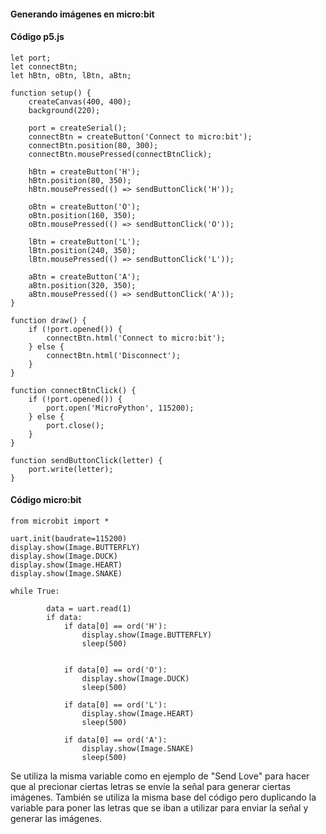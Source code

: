 #### Generando imágenes en micro:bit  
#### Código p5.js  
````
let port;
let connectBtn;
let hBtn, oBtn, lBtn, aBtn;

function setup() {
    createCanvas(400, 400);
    background(220);

    port = createSerial();
    connectBtn = createButton('Connect to micro:bit');
    connectBtn.position(80, 300);
    connectBtn.mousePressed(connectBtnClick);

    hBtn = createButton('H');
    hBtn.position(80, 350);
    hBtn.mousePressed(() => sendButtonClick('H'));

    oBtn = createButton('O');
    oBtn.position(160, 350);
    oBtn.mousePressed(() => sendButtonClick('O'));

    lBtn = createButton('L');
    lBtn.position(240, 350);
    lBtn.mousePressed(() => sendButtonClick('L'));

    aBtn = createButton('A');
    aBtn.position(320, 350);
    aBtn.mousePressed(() => sendButtonClick('A'));
}

function draw() {
    if (!port.opened()) {
        connectBtn.html('Connect to micro:bit');
    } else {
        connectBtn.html('Disconnect');
    }
}

function connectBtnClick() {
    if (!port.opened()) {
        port.open('MicroPython', 115200);
    } else {
        port.close();
    }
}

function sendButtonClick(letter) {
    port.write(letter);
}
````
#### Código micro:bit 
````
from microbit import *

uart.init(baudrate=115200)
display.show(Image.BUTTERFLY)
display.show(Image.DUCK)
display.show(Image.HEART)
display.show(Image.SNAKE)

while True:

        data = uart.read(1)
        if data:
            if data[0] == ord('H'):
                display.show(Image.BUTTERFLY)
                sleep(500)
                

            if data[0] == ord('O'):
                display.show(Image.DUCK)
                sleep(500)
                
            if data[0] == ord('L'):
                display.show(Image.HEART)
                sleep(500)
            
            if data[0] == ord('A'):
                display.show(Image.SNAKE)
                sleep(500)
````
Se utiliza la misma variable como en ejemplo de "Send Love" para hacer que al precionar ciertas letras se envíe la señal para generar 
ciertas imágenes. También se utiliza la misma base del código pero duplicando la variable para poner las letras que se iban a utilizar 
para enviar la señal y generar las imágenes. 
